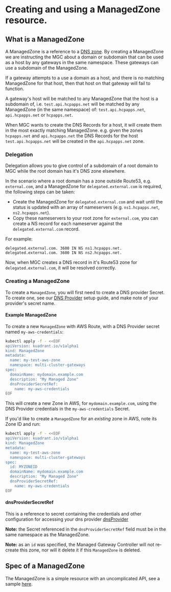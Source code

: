 # Creating and using a ManagedZone resource.

## What is a ManagedZone
A ManagedZone is a reference to a [DNS zone](https://en.wikipedia.org/wiki/DNS_zone). 
By creating a ManagedZone we are instructing the MGC about a domain or subdomain that can be used as a host by any gateways in the same namespace.
These gateways can use a subdomain of the ManagedZone.

If a gateway attempts to a use a domain as a host, and there is no matching ManagedZone for that host, then that host on that gateway will fail to function.

A gateway's host will be matched to any ManagedZone that the host is a subdomain of, i.e. `test.api.hcpapps.net` will be matched by any ManagedZone (in the same namespace) of: `test.api.hcpapps.net`, `api.hcpapps.net` or `hcpapps.net`.

When MGC wants to create the DNS Records for a host, it will create them in the most exactly matching ManagedZone.
e.g. given the zones `hcpapps.net` and `api.hcpapps.net` the DNS Records for the host `test.api.hcpapps.net` will be created in the `api.hcpapps.net` zone.

### Delegation
Delegation allows you to give control of a subdomain of a root domain to MGC while the root domain has it's DNS zone elsewhere.

In the scenario where a root domain has a zone outside Route53, e.g. `external.com`, and a ManagedZone for `delegated.external.com` is required, the following steps can be taken:
- Create the ManagedZone for `delegated.external.com` and wait until the status is updated with an array of nameservers (e.g. `ns1.hcpapps.net`, `ns2.hcpapps.net`). 
- Copy these nameservers to your root zone for `external.com`, you can create a NS record for each nameserver against the `delegated.external.com` record.

For example:
```
delegated.external.com. 3600 IN NS ns1.hcpapps.net.
delegated.external.com. 3600 IN NS ns2.hcpapps.net.
```

Now, when MGC creates a DNS record in it's Route53 zone for `delegated.external.com`, it will be resolved correctly.
### Creating a ManagedZone

To create a `ManagedZone`, you will first need to create a DNS provider Secret. To create one, see our [DNS Provider](provider.md) setup guide, and make note of your provider's secret name.


#### Example ManagedZone
To create a new `ManagedZone` with AWS Route, with a DNS Provider secret named `my-aws-credentials`:

```bash
kubectl apply -f - <<EOF
apiVersion: kuadrant.io/v1alpha1
kind: ManagedZone
metadata:
  name: my-test-aws-zone
  namespace: multi-cluster-gateways
spec:
  domainName: mydomain.example.com
  description: "My Managed Zone"
  dnsProviderSecretRef:
    name: my-aws-credentials
EOF
```

This will create a new Zone in AWS, for `mydomain.example.com`, using the DNS Provider credentials in the `my-aws-credentials` Secret.

If you'd like to create a `ManagedZone` for an _existing_ zone in AWS, note its Zone ID and run:

```bash
kubectl apply -f - <<EOF
apiVersion: kuadrant.io/v1alpha1
kind: ManagedZone
metadata:
  name: my-test-aws-zone
  namespace: multi-cluster-gateways
spec:
  id: MYZONEID
  domainName: mydomain.example.com
  description: "My Managed Zone"
  dnsProviderSecretRef:
    name: my-aws-credentials
EOF
```

#### dnsProviderSecretRef

This is a reference to secret containing the credentials and other configuration for accessing your dns provider
[dnsProvider](provider.md)

**Note:** the Secret referenced in the `dnsProviderSecretRef` field must be in the same namespace as the ManagedZone.

**Note:** as an `id` was specified, the Managed Gateway Controller will not re-create this zone, nor will it delete it if this `ManagedZone` is deleted.

## Spec of a ManagedZone
The ManagedZone is a simple resource with an uncomplicated API, see a sample [here](../config/samples/kuadrant.io_v1alpha1_managedzone.yaml).
